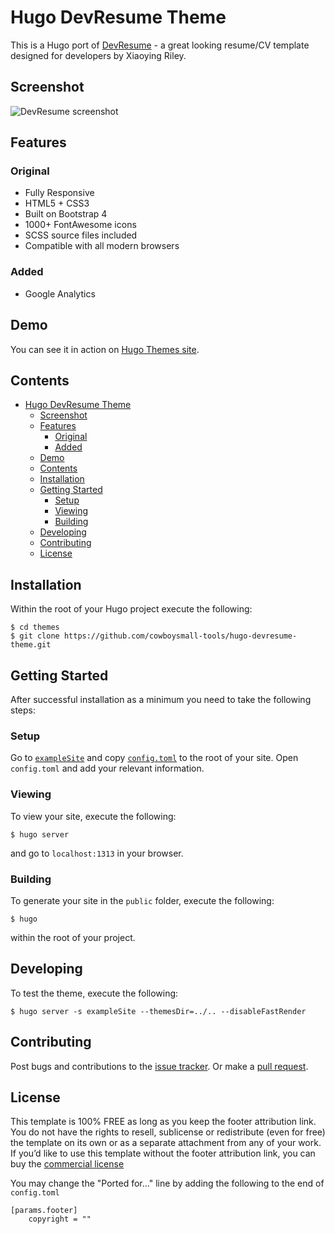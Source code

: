 # Hugo DevResume Theme

This is a Hugo port of [DevResume](//github.com/xriley/DevResume-Theme) - a great looking resume/CV template 
designed for developers by Xiaoying Riley.






## Screenshot

![DevResume screenshot](https://raw.githubusercontent.com/cowboysmall-tools/hugo-devresume-theme/master/images/screenshot.png)






## Features

### Original

- Fully Responsive
- HTML5 + CSS3
- Built on Bootstrap 4
- 1000+ FontAwesome icons
- SCSS source files included
- Compatible with all modern browsers

### Added

- Google Analytics






## Demo

You can see it in action on [Hugo Themes site](http://themes.gohugo.io/theme/hugo-devresume-theme/). 






## Contents

- [Hugo DevResume Theme](#hugo-devresume-theme)
    - [Screenshot](#screenshot)
    - [Features](#features)
        - [Original](#original)
        - [Added](#added)
    - [Demo](#demo)
    - [Contents](#contents)
    - [Installation](#installation)
    - [Getting Started](#getting-started)
        - [Setup](#setup)
        - [Viewing](#viewing)
        - [Building](#building)
    - [Developing](#developing)
    - [Contributing](#contributing)
    - [License](#license)






## Installation

Within the root of your Hugo project execute the following:

    $ cd themes
    $ git clone https://github.com/cowboysmall-tools/hugo-devresume-theme.git







## Getting Started

After successful installation as a minimum you need to take the following steps:

### Setup

Go to [`exampleSite`](//github.com/cowboysmall-tools/hugo-devresume-theme/tree/master/exampleSite) and copy 
[`config.toml`](//github.com/cowboysmall-tools/hugo-devresume-theme/blob/master/exampleSite/config.toml) 
to the root of your site. Open `config.toml` and add your relevant information.

### Viewing

To view your site, execute the following: 

    $ hugo server

and go to `localhost:1313` in your browser.

### Building

To generate your site in the `public` folder, execute the following:

    $ hugo

within the root of your project.



## Developing

To test the theme, execute the following:

    $ hugo server -s exampleSite --themesDir=../.. --disableFastRender


## Contributing

Post bugs and contributions to the [issue tracker](//github.com/cowboysmall-tools/hugo-devresume-theme/issues). 
Or make a [pull request](//github.com/cowboysmall-tools/hugo-devresume-theme/pulls).







## License

This template is 100% FREE as long as you keep the footer attribution link. You do not have the rights to resell, 
sublicense or redistribute (even for free) the template on its own or as a separate attachment from any of your work.
If you’d like to use this template without the footer attribution link, you can buy the 
[commercial license](https://themes.3rdwavemedia.com/bootstrap-templates/resume/devresume-free-bootstrap-4-resume-cv-template-for-developers/)

You may change the "Ported for..." line by adding the following to the end of `config.toml`
    
    [params.footer]
        copyright = ""

